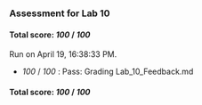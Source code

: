 ### Assessment for Lab 10

#### Total score: _100_ / _100_

Run on April 19, 16:38:33 PM.

+  _100_ / _100_ : Pass: Grading Lab_10_Feedback.md

#### Total score: _100_ / _100_

